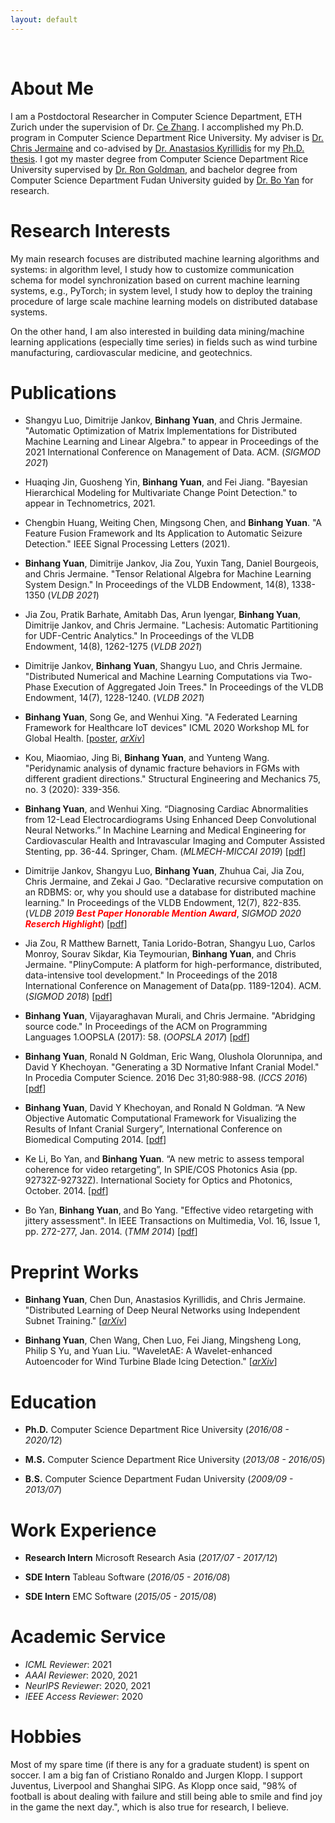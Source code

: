 ```yaml
---
layout: default
---
```


&nbsp;

# About Me  

I am a Postdoctoral Researcher in Computer Science Department, ETH Zurich under the supervision of Dr. [Ce Zhang](https://ds3lab.inf.ethz.ch/members/ce-zhang.html).
I accomplished my Ph.D. program in Computer Science Department Rice University. My adviser is [Dr. Chris Jermaine](https://www.cs.rice.edu/~cmj4/) and co-advised by [Dr. Anastasios Kyrillidis](https://akyrillidis.github.io/) for my [Ph.D. thesis](publications/Thesis.pdf). I got my master degree from Computer Science Department Rice University supervised by [Dr. Ron Goldman](https://www.cs.rice.edu/~rng/), and bachelor degree from Computer Science Department Fudan University guided by  [Dr. Bo Yan](http://homepage.fudan.edu.cn/boyan/in-english/) for research. 


# Research Interests

My main research focuses are distributed machine learning algorithms and systems: in algorithm level, I study how to customize communication schema for model synchronization based on current machine learning systems, e.g., PyTorch; in system level, I study how to deploy the training procedure of large scale machine learning models on distributed database systems.

On the other hand, I am also interested in building data mining/machine learning applications (especially time series) in fields such as wind turbine manufacturing, cardiovascular medicine, and geotechnics.


# Publications

- Shangyu Luo, Dimitrije Jankov, **Binhang Yuan**, and Chris Jermaine. "Automatic Optimization of Matrix Implementations for Distributed Machine Learning and Linear Algebra." to appear in Proceedings of the 2021 International Conference on Management of Data. ACM. (*SIGMOD 2021*)

- Huaqing Jin, Guosheng Yin, **Binhang Yuan**, and Fei Jiang. "Bayesian Hierarchical Modeling for Multivariate Change Point Detection." to appear in Technometrics, 2021. 

- Chengbin Huang, Weiting Chen, Mingsong Chen, and **Binhang Yuan**. "A Feature Fusion Framework and Its Application to Automatic Seizure Detection." IEEE Signal Processing Letters (2021).

- **Binhang Yuan**, Dimitrije Jankov, Jia Zou, Yuxin Tang, Daniel Bourgeois, and Chris Jermaine. "Tensor Relational Algebra for Machine Learning System Design." In Proceedings of the VLDB Endowment, 14(8), 1338-1350 (*VLDB 2021*)

- Jia Zou, Pratik Barhate, Amitabh Das, Arun Iyengar, **Binhang Yuan**, Dimitrije Jankov, and Chris Jermaine. "Lachesis: Automatic Partitioning for UDF-Centric Analytics." In Proceedings of the VLDB Endowment, 14(8), 1262-1275 (*VLDB 2021*) 

- Dimitrije Jankov, **Binhang Yuan**, Shangyu Luo, and Chris Jermaine. "Distributed Numerical and Machine Learning Computations via Two-Phase Execution of Aggregated Join Trees." In Proceedings of the VLDB Endowment, 14(7), 1228-1240. (*VLDB 2021*) 

- **Binhang Yuan**, Song Ge, and Wenhui Xing. "A Federated Learning Framework for Healthcare IoT devices" ICML 2020 Workshop ML for Global Health. \[[poster](publications/2020_ICML_ML4GlobalHealth_Federated_Poster.pdf), *[arXiv](https://arxiv.org/abs/2005.05083)*\]

- Kou, Miaomiao, Jing Bi, **Binhang Yuan**, and Yunteng Wang. "Peridynamic analysis of dynamic fracture behaviors in FGMs with different gradient directions." Structural Engineering and Mechanics 75, no. 3 (2020): 339-356. 

- **Binhang Yuan**, and Wenhui Xing. “Diagnosing Cardiac Abnormalities from 12-Lead Electrocardiograms Using Enhanced Deep Convolutional Neural Networks.” In Machine Learning and Medical Engineering for Cardiovascular Health and Intravascular Imaging and Computer Assisted Stenting, pp. 36-44. Springer, Cham.  (*MLMECH-MICCAI 2019*) \[[pdf](publications/2019_MICCAI_Diagnosing.pdf)\]

- Dimitrije Jankov, Shangyu Luo, **Binhang Yuan**, Zhuhua Cai, Jia Zou, Chris Jermaine, and Zekai J Gao. "Declarative recursive computation on an RDBMS: or, why you should use a database for distributed machine learning." In Proceedings of the VLDB Endowment, 12(7), 822-835. (*VLDB 2019* <strong><em><span style="color:red"> Best Paper Honorable Mention Award</span></em></strong>, *SIGMOD 2020* <strong><em><span style="color:red">Reserch Highlight</span></em></strong>) \[[pdf](publications/2019_VLDB_Declarative.pdf)\]

- Jia Zou, R Matthew Barnett, Tania Lorido-Botran, Shangyu Luo, Carlos Monroy, Sourav Sikdar, Kia Teymourian, **Binhang Yuan**, and Chris Jermaine. "PlinyCompute: A platform for high-performance, distributed, data-intensive tool development." In Proceedings of the 2018 International Conference on Management of Data(pp. 1189-1204). ACM. (*SIGMOD 2018*) \[[pdf](publications/2018_SIGMOD_PlinyCompute.pdf)\]

- **Binhang Yuan**, Vijayaraghavan Murali, and Chris Jermaine. "Abridging source code." In Proceedings of the ACM on Programming Languages 1.OOPSLA (2017): 58. (*OOPSLA 2017*) \[[pdf](publications/2017_OOPSLA_Abridging.pdf)\]

- **Binhang Yuan**, Ronald N Goldman, Eric Wang, Olushola Olorunnipa, and David Y Khechoyan. "Generating a 3D Normative Infant Cranial Model." In Procedia Computer Science. 2016 Dec 31;80:988-98. (*ICCS 2016*) \[[pdf](publications/2016_ICCS_Generating.pdf)\]

- **Binhang Yuan**, David Y Khechoyan, and Ronald N Goldman. “A New Objective Automatic Computational Framework for Visualizing the Results of Infant Cranial Surgery”, International Conference on Biomedical Computing 2014. \[[pdf](publications/2014_ICBC_A.pdf)\]

- Ke Li, Bo Yan, and **Binhang Yuan**. “A new metric to assess temporal coherence for video retargeting”, In SPIE/COS Photonics Asia (pp. 92732Z-92732Z). International Society for Optics and Photonics, October. 2014. \[[pdf](publications/2014_SPIE_A.pdf)\]


- Bo Yan, **Binhang Yuan**, and Bo Yang. "Effective video retargeting with jittery assessment". In IEEE Transactions on Multimedia, Vol. 16, Issue 1, pp. 272-277, Jan. 2014. (*TMM 2014*) \[[pdf](publications/2014_TIM_Effective.pdf)\]



# Preprint Works

- **Binhang Yuan**, Chen Dun, Anastasios Kyrillidis, and Chris Jermaine. "Distributed Learning of Deep Neural Networks using Independent Subnet Training." \[*[arXiv](https://arxiv.org/abs/1910.02120)*\]

- **Binhang Yuan**, Chen Wang, Chen Luo, Fei Jiang, Mingsheng Long, Philip S Yu, and Yuan Liu. "WaveletAE: A Wavelet-enhanced Autoencoder for Wind Turbine Blade Icing Detection." \[*[arXiv](https://arxiv.org/abs/1902.05625)*\]


# Education

- **Ph.D.** Computer Science Department Rice University (*2016/08 - 2020/12*)

- **M.S.** Computer Science Department Rice University (*2013/08 - 2016/05*)

- **B.S.** Computer Science Department Fudan University (*2009/09 - 2013/07*)

# Work Experience

- **Research Intern** Microsoft Research Asia (*2017/07 - 2017/12*)

- **SDE Intern** Tableau Software (*2016/05 - 2016/08*)

- **SDE Intern** EMC Software (*2015/05 - 2015/08*)


# Academic Service 

- *ICML Reviewer*: 2021
- *AAAI Reviewer*: 2020, 2021
- *NeurIPS Reviewer*: 2020, 2021
- *IEEE Access Reviewer*: 2020

# Hobbies

Most of my spare time (if there is any for a graduate student) is spent on soccer. I am a big fan of Cristiano Ronaldo and Jurgen Klopp. I support Juventus, Liverpool and Shanghai SIPG. As Klopp once said, "98% of football is about dealing with failure and still being able to smile and find joy in the game the next day.", which is also true for research, I believe.

